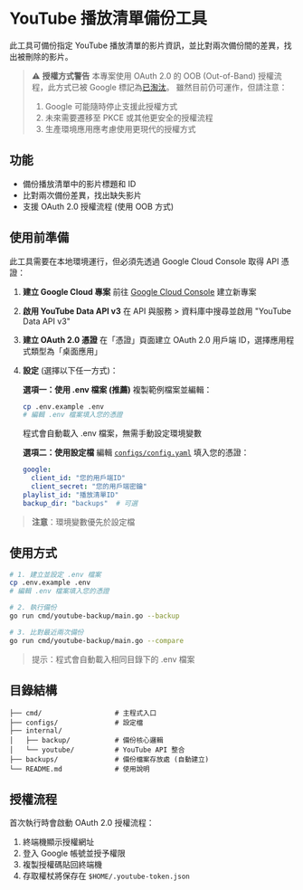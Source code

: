 # YouTube 播放清單備份工具

此工具可備份指定 YouTube 播放清單的影片資訊，並比對兩次備份間的差異，找出被刪除的影片。

> ⚠️ **授權方式警告**
> 本專案使用 OAuth 2.0 的 OOB (Out-of-Band) 授權流程，此方式已被 Google 標記為[已淘汰](https://developers.google.com/identity/protocols/oauth2/resources/oob-migration)。
> 雖然目前仍可運作，但請注意：
> 1. Google 可能隨時停止支援此授權方式
> 2. 未來需要遷移至 PKCE 或其他更安全的授權流程
> 3. 生產環境應用應考慮使用更現代的授權方式

## 功能
- 備份播放清單中的影片標題和 ID
- 比對兩次備份差異，找出缺失影片
- 支援 OAuth 2.0 授權流程 (使用 OOB 方式)

## 使用前準備
此工具需要在本地環境運行，但必須先透過 Google Cloud Console 取得 API 憑證：

1. **建立 Google Cloud 專案**
   前往 [Google Cloud Console](https://console.cloud.google.com/) 建立新專案

2. **啟用 YouTube Data API v3**
   在 API 與服務 > 資料庫中搜尋並啟用 "YouTube Data API v3"

3. **建立 OAuth 2.0 憑證**
   在「憑證」頁面建立 OAuth 2.0 用戶端 ID，選擇應用程式類型為「桌面應用」

4. **設定** (選擇以下任一方式)：
   
   **選項一：使用 .env 檔案 (推薦)**
   複製範例檔案並編輯：
   ```bash
   cp .env.example .env
   # 編輯 .env 檔案填入您的憑證
   ```
   程式會自動載入 .env 檔案，無需手動設定環境變數

   **選項二：使用設定檔**
   編輯 [`configs/config.yaml`](configs/config.yaml) 填入您的憑證：
   ```yaml
   google:
     client_id: "您的用戶端ID"
     client_secret: "您的用戶端密鑰"
   playlist_id: "播放清單ID"
   backup_dir: "backups"  # 可選
   ```

> **注意**：環境變數優先於設定檔

## 使用方式
```bash
# 1. 建立並設定 .env 檔案
cp .env.example .env
# 編輯 .env 檔案填入您的憑證

# 2. 執行備份
go run cmd/youtube-backup/main.go --backup

# 3. 比對最近兩次備份
go run cmd/youtube-backup/main.go --compare
```

> 提示：程式會自動載入相同目錄下的 .env 檔案

## 目錄結構
```
├── cmd/                  # 主程式入口
├── configs/              # 設定檔
├── internal/
│   ├── backup/           # 備份核心邏輯
│   └── youtube/          # YouTube API 整合
├── backups/              # 備份檔案存放處 (自動建立)
└── README.md             # 使用說明
```

## 授權流程
首次執行時會啟動 OAuth 2.0 授權流程：
1. 終端機顯示授權網址
2. 登入 Google 帳號並授予權限
3. 複製授權碼貼回終端機
4. 存取權杖將保存在 `$HOME/.youtube-token.json`